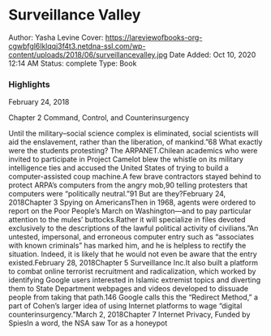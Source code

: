 # Surveillance Valley

Author: Yasha Levine
Cover: https://lareviewofbooks-org-cgwbfgl6lklqqj3f4t3.netdna-ssl.com/wp-content/uploads/2018/06/surveillancevalley.jpg
Date Added: Oct 10, 2020 12:14 AM
Status: complete
Type: Book

### Highlights

February 24, 2018

Chapter 2 Command, Control, and Counterinsurgency

Until the military–social science complex is eliminated, social scientists will aid the enslavement, rather than the liberation, of mankind.”68 What exactly were the students protesting? The ARPANET.Chilean academics who were invited to participate in Project Camelot blew the whistle on its military intelligence ties and accused the United States of trying to build a computer-assisted coup machine.A few brave contractors stayed behind to protect ARPA’s computers from the angry mob,90 telling protesters that computers were “politically neutral.”91 But are they?February 24, 2018Chapter 3 Spying on AmericansThen in 1968, agents were ordered to report on the Poor People’s March on Washington—and to pay particular attention to the mules’ buttocks.Rather it will specialize in files devoted exclusively to the descriptions of the lawful political activity of civilians.”An untested, impersonal, and erroneous computer entry such as “associates with known criminals” has marked him, and he is helpless to rectify the situation. Indeed, it is likely that he would not even be aware that the entry existed.February 28, 2018Chapter 5 Surveillance Inc.It also built a platform to combat online terrorist recruitment and radicalization, which worked by identifying Google users interested in Islamic extremist topics and diverting them to State Department webpages and videos developed to dissuade people from taking that path.146 Google calls this the “Redirect Method,” a part of Cohen’s larger idea of using Internet platforms to wage “digital counterinsurgency.”March 2, 2018Chapter 7 Internet Privacy, Funded by SpiesIn a word, the NSA saw Tor as a honeypot